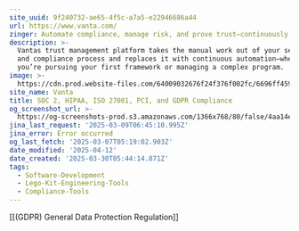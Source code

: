 ```yaml
---
site_uuid: 9f240732-ae65-4f5c-a7a5-e22946686a44
url: https://www.vanta.com/
zinger: Automate compliance, manage risk, and prove trust—continuously
description: >-
  Vantas trust management platform takes the manual work out of your security
  and compliance process and replaces it with continuous automation—whether
  you’re pursuing your first framework or managing a complex program.
image: >-
  https://cdn.prod.website-files.com/64009032676f24f376f002fc/6696ff4592cb51e995abef60_Homepage.png
site_name: Vanta
title: SOC 2, HIPAA, ISO 27001, PCI, and GDPR Compliance
og_screenshot_url: >-
  https://og-screenshots-prod.s3.amazonaws.com/1366x768/80/false/4aa14ef0db3c73bef2abb29311daa949d4c20594446fc8d2d18f2fc470881ab7.jpeg
jina_last_request: '2025-03-09T06:45:10.995Z'
jina_error: Error occurred
og_last_fetch: '2025-03-07T05:19:02.903Z'
date_modified: '2025-04-12'
date_created: '2025-03-30T05:44:14.871Z'
tags:
  - Software-Development
  - Lego-Kit-Engineering-Tools
  - Compliance-Tools
---
```
























































[[(GDPR) General Data Protection Regulation]]

